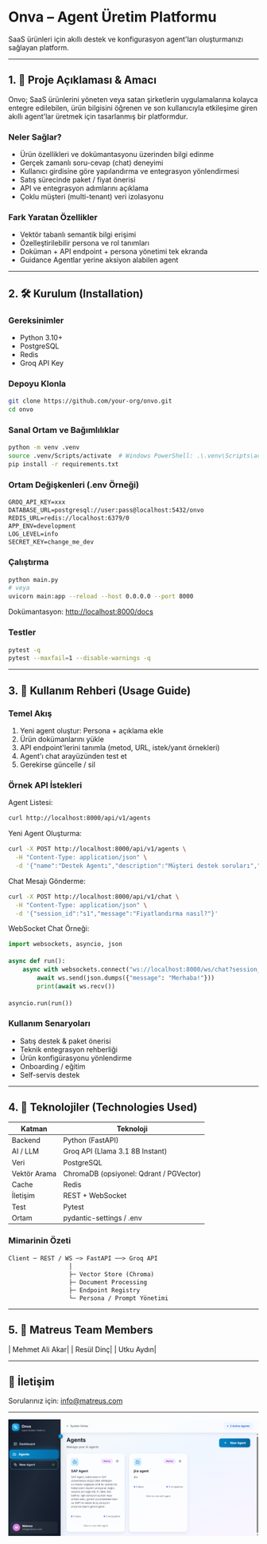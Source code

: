 # Onva – Agent Üretim Platformu

SaaS ürünleri için akıllı destek ve konfigurasyon agent'ları oluşturmanızı sağlayan platform.

---

## 1. 📘 Proje Açıklaması & Amacı

Onvo; SaaS ürünlerini yöneten veya satan şirketlerin uygulamalarına kolayca entegre edilebilen, ürün bilgisini öğrenen ve son kullanıcıyla etkileşime giren akıllı agent'lar üretmek için tasarlanmış bir platformdur.

### Neler Sağlar?

- Ürün özellikleri ve dokümantasyonu üzerinden bilgi edinme
- Gerçek zamanlı soru-cevap (chat) deneyimi
- Kullanıcı girdisine göre yapılandırma ve entegrasyon yönlendirmesi
- Satış sürecinde paket / fiyat önerisi
- API ve entegrasyon adımlarını açıklama
- Çoklu müşteri (multi-tenant) veri izolasyonu

### Fark Yaratan Özellikler

- Vektör tabanlı semantik bilgi erişimi
- Özelleştirilebilir persona ve rol tanımları
- Doküman + API endpoint + persona yönetimi tek ekranda
- Guidance Agentlar yerine aksiyon alabilen agent

---

## 2. 🛠 Kurulum (Installation)

### Gereksinimler

- Python 3.10+
- PostgreSQL
- Redis
- Groq API Key

### Depoyu Klonla

```bash
git clone https://github.com/your-org/onvo.git
cd onvo
```

### Sanal Ortam ve Bağımlılıklar

```bash
python -m venv .venv
source .venv/Scripts/activate  # Windows PowerShell: .\.venv\Scripts\activate
pip install -r requirements.txt
```

### Ortam Değişkenleri (.env Örneği)

```env
GROQ_API_KEY=xxx
DATABASE_URL=postgresql://user:pass@localhost:5432/onvo
REDIS_URL=redis://localhost:6379/0
APP_ENV=development
LOG_LEVEL=info
SECRET_KEY=change_me_dev
```

### Çalıştırma

```bash
python main.py
# veya
uvicorn main:app --reload --host 0.0.0.0 --port 8000
```

Dokümantasyon: [http://localhost:8000/docs](http://localhost:8000/docs)

### Testler

```bash
pytest -q
pytest --maxfail=1 --disable-warnings -q
```

---

## 3. 🚀 Kullanım Rehberi (Usage Guide)

### Temel Akış

1. Yeni agent oluştur: Persona + açıklama ekle
2. Ürün dokümanlarını yükle
3. API endpoint'lerini tanımla (metod, URL, istek/yanıt örnekleri)
4. Agent'ı chat arayüzünden test et
5. Gerekirse güncelle / sil



### Örnek API İstekleri

Agent Listesi:

```bash
curl http://localhost:8000/api/v1/agents
```

Yeni Agent Oluşturma:

```bash
curl -X POST http://localhost:8000/api/v1/agents \
  -H "Content-Type: application/json" \
  -d '{"name":"Destek Agentı","description":"Müşteri destek soruları","persona_role":"support"}'
```

Chat Mesajı Gönderme:

```bash
curl -X POST http://localhost:8000/api/v1/chat \
  -H "Content-Type: application/json" \
  -d '{"session_id":"s1","message":"Fiyatlandırma nasıl?"}'
```

WebSocket Chat Örneği:

```python
import websockets, asyncio, json

async def run():
    async with websockets.connect("ws://localhost:8000/ws/chat?session_id=s1") as ws:
        await ws.send(json.dumps({"message": "Merhaba!"}))
        print(await ws.recv())

asyncio.run(run())
```

### Kullanım Senaryoları

- Satış destek & paket önerisi
- Teknik entegrasyon rehberliği
- Ürün konfigürasyonu yönlendirme
- Onboarding / eğitim
- Self-servis destek

---

## 4. 🔧 Teknolojiler (Technologies Used)

| Katman | Teknoloji |
|--------|-----------|
| Backend | Python (FastAPI) |
| AI / LLM | Groq API (Llama 3.1 8B Instant) |
| Veri | PostgreSQL |
| Vektör Arama | ChromaDB (opsiyonel: Qdrant / PGVector) |
| Cache | Redis |
| İletişim | REST + WebSocket |
| Test | Pytest |
| Ortam | pydantic-settings / .env |

### Mimarinin Özeti

```text
Client ─ REST / WS ─> FastAPI ──> Groq API
                 │
                 ├─ Vector Store (Chroma)
                 ├─ Document Processing
                 ├─ Endpoint Registry
                 └─ Persona / Prompt Yönetimi
```

---

## 5. 👥 Matreus Team Members

| Mehmet Ali Akar|
| Resül Dinç|
| Utku Aydın|

---

## 📩 İletişim

Sorularınız için: [info@matreus.com](mailto:info@matreus.com)

---

![test](image.png)